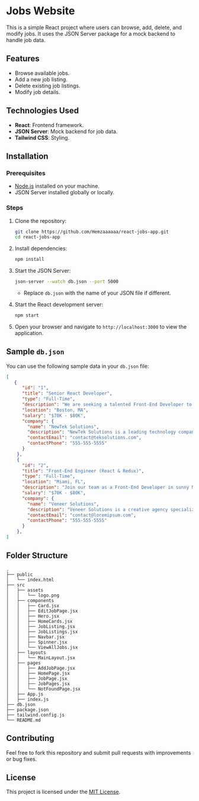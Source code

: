# Jobs Website

This is a simple React project where users can browse, add, delete, and modify jobs. It uses the JSON Server package for a mock backend to handle job data.

## Features
- Browse available jobs.
- Add a new job listing.
- Delete existing job listings.
- Modify job details.

## Technologies Used
- **React**: Frontend framework.
- **JSON Server**: Mock backend for job data.
- **Tailwind CSS**: Styling.

## Installation

### Prerequisites
- [Node.js](https://nodejs.org/) installed on your machine.
- JSON Server installed globally or locally.

### Steps
1. Clone the repository:
   ```bash
   git clone https://github.com/Hemzaaaaaa/react-jobs-app.git
   cd react-jobs-app
   ```

2. Install dependencies:
   ```bash
   npm install
   ```

3. Start the JSON Server:
   ```bash
   json-server --watch db.json --port 5000
   ```
   - Replace `db.json` with the name of your JSON file if different.

4. Start the React development server:
   ```bash
   npm start
   ```

5. Open your browser and navigate to `http://localhost:3000` to view the application.

## Sample `db.json`
You can use the following sample data in your `db.json` file:
```json
[
   {
      "id": "1",
      "title": "Senior React Developer",
      "type": "Full-Time",
      "description": "We are seeking a talented Front-End Developer to join our team in Boston, MA. The ideal candidate will have strong skills in HTML, CSS, and JavaScript, with experience working with modern JavaScript frameworks such as React or Angular.",
      "location": "Boston, MA",
      "salary": "$70K - $80K",
      "company": {
        "name": "NewTek Solutions",
        "description": "NewTek Solutions is a leading technology company specializing in web development and digital solutions. We pride ourselves on delivering high-quality products and services to our clients while fostering a collaborative and innovative work environment.",
        "contactEmail": "contact@teksolutions.com",
        "contactPhone": "555-555-5555"
      }
    },
    {
      "id": "2",
      "title": "Front-End Engineer (React & Redux)",
      "type": "Full-Time",
      "location": "Miami, FL",
      "description": "Join our team as a Front-End Developer in sunny Miami, FL. We are looking for a motivated individual with a passion for crafting beautiful and responsive web applications. Experience with UI/UX design principles and a strong attention to detail are highly desirable.",
      "salary": "$70K - $80K",
      "company": {
        "name": "Veneer Solutions",
        "description": "Veneer Solutions is a creative agency specializing in digital design and development. Our team is dedicated to pushing the boundaries of creativity and innovation to deliver exceptional results for our clients.",
        "contactEmail": "contact@loremipsum.com",
        "contactPhone": "555-555-5555"
      }
    },
]
```

## Folder Structure
```
.
├── public
│   └── index.html
├── src
│   ├── assets
│   │   └── logo.png
│   ├── components
│   │   ├── Card.jsx
│   │   ├── EditJobPage.jsx
│   │   ├── Hero.jsx
│   │   ├── HomeCards.jsx
│   │   ├── JobListing.jsx
│   │   ├── JobListings.jsx
│   │   ├── Navbar.jsx
│   │   ├── Spinner.jsx
│   │   └── ViewAllJobs.jsx
│   ├── layouts
│   │   └── MainLayout.jsx
│   ├── pages
│   │   ├── AddJobPage.jsx
│   │   ├── HomePage.jsx
│   │   ├── JobPage.jsx
│   │   ├── JobPages.jsx
│   │   └── NotFoundPage.jsx
│   ├── App.js
│   ├── index.js
├── db.json
├── package.json
├── tailwind.config.js
└── README.md
```

## Contributing
Feel free to fork this repository and submit pull requests with improvements or bug fixes.

## License
This project is licensed under the [MIT License](LICENSE).
